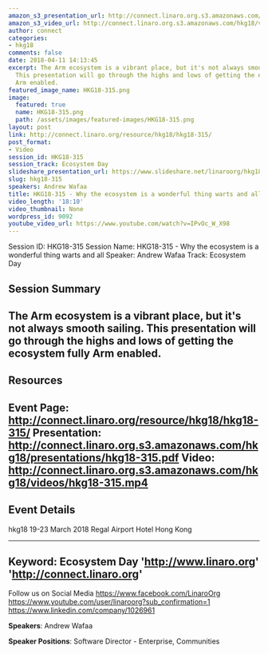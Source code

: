 ```yaml
---
amazon_s3_presentation_url: http://connect.linaro.org.s3.amazonaws.com/hkg18/presentations/hkg18-315.pdf
amazon_s3_video_url: http://connect.linaro.org.s3.amazonaws.com/hkg18/videos/hkg18-315.mp4
author: connect
categories:
- hkg18
comments: false
date: 2018-04-11 14:13:45
excerpt: The Arm ecosystem is a vibrant place, but it's not always smooth sailing.
  This presentation will go through the highs and lows of getting the ecosystem fully
  Arm enabled.
featured_image_name: HKG18-315.png
image:
  featured: true
  name: HKG18-315.png
  path: /assets/images/featured-images/HKG18-315.png
layout: post
link: http://connect.linaro.org/resource/hkg18/hkg18-315/
post_format:
- Video
session_id: HKG18-315
session_track: Ecosystem Day
slideshare_presentation_url: https://www.slideshare.net/linaroorg/hkg18315-why-the-ecosystem-is-a-wonderful-thing-warts-and-all
slug: hkg18-315
speakers: Andrew Wafaa
title: HKG18-315 - Why the ecosystem is a wonderful thing warts and all
video_length: '18:10'
video_thumbnail: None
wordpress_id: 9092
youtube_video_url: https://www.youtube.com/watch?v=IPvOc_W_X98
---
```


Session ID: HKG18-315
Session Name: HKG18-315 - Why the ecosystem is a wonderful thing warts and all
Speaker: Andrew Wafaa
Track: Ecosystem Day


## Session Summary
The Arm ecosystem is a vibrant place, but it's not always smooth sailing. This presentation will go through the highs and lows of getting the ecosystem fully Arm enabled.
---------------------------------------------------
## Resources
Event Page: http://connect.linaro.org/resource/hkg18/hkg18-315/
Presentation: http://connect.linaro.org.s3.amazonaws.com/hkg18/presentations/hkg18-315.pdf
Video: http://connect.linaro.org.s3.amazonaws.com/hkg18/videos/hkg18-315.mp4
 ---------------------------------------------------
## Event Details
hkg18
19-23 March 2018 
Regal Airport Hotel Hong Kong

---------------------------------------------------
Keyword: Ecosystem Day
'http://www.linaro.org'
'http://connect.linaro.org'
---------------------------------------------------
Follow us on Social Media
https://www.facebook.com/LinaroOrg
https://www.youtube.com/user/linaroorg?sub_confirmation=1
https://www.linkedin.com/company/1026961

**Speakers**: Andrew Wafaa

**Speaker Positions**: Software Director - Enterprise, Communities